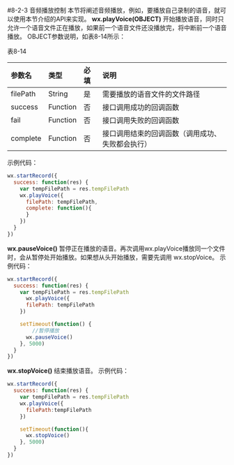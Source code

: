 #8-2-3 音频播放控制
本节将阐述音频播放，例如，要播放自己录制的语音，就可以使用本节介绍的API来实现。
**wx.playVoice(OBJECT)**
开始播放语音，同时只允许一个语音文件正在播放，如果前一个语音文件还没播放完，将中断前一个语音播放。
OBJECT参数说明，如表8-14所示：

表8-14

| 参数名 | 类型 | 必填 | 说明 |
| :--- | :--- | :--- | :--- |
| filePath | String | 是 | 需要播放的语音文件的文件路径 |
| success | Function | 否 | 接口调用成功的回调函数 |
| fail | Function | 否 | 接口调用失败的回调函数 |
| complete | Function | 否 | 接口调用结束的回调函数（调用成功、失败都会执行）|

示例代码：
```js
wx.startRecord({
  success: function(res) {
    var tempFilePath = res.tempFilePath
    wx.playVoice({
      filePath: tempFilePath,
      complete: function(){
      }
    })
  }
})
```

**wx.pauseVoice()**
暂停正在播放的语音。再次调用wx.playVoice播放同一个文件时，会从暂停处开始播放。如果想从头开始播放，需要先调用 wx.stopVoice。
示例代码：
```js
wx.startRecord({
  success: function(res) {
    var tempFilePath = res.tempFilePath
      wx.playVoice({
      filePath: tempFilePath
    })

    setTimeout(function() {
        //暂停播放
      wx.pauseVoice()
    }, 5000)
  }
})
```


**wx.stopVoice()**
结束播放语音。
示例代码：
```js
wx.startRecord({
  success: function(res) {
    var tempFilePath = res.tempFilePath
    wx.playVoice({
      filePath:tempFilePath
    })

    setTimeout(function(){
      wx.stopVoice()
    }, 5000)
  }
})
```




